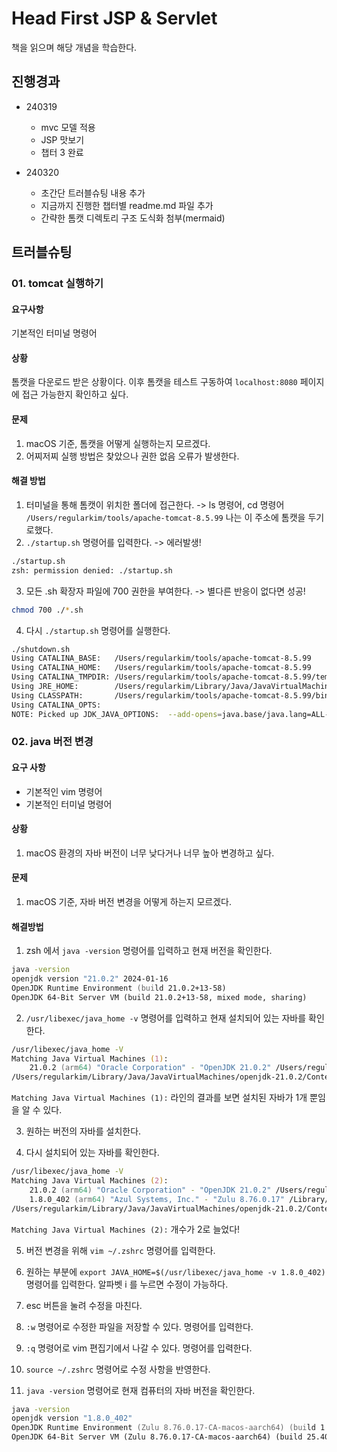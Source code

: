 # Head First JSP & Servlet

책을 읽으며 해당 개념을 학습한다.

## 진행경과
- 240319
  - mvc 모델 적용
  - JSP 맛보기
  - 챕터 3 완료

- 240320
  - 초간단 트러블슈팅 내용 추가 
  - 지금까지 진행한 챕터별 readme.md 파일 추가
  - 간략한 톰캣 디렉토리 구조 도식화 첨부(mermaid)


## 트러블슈팅
### 01. tomcat 실행하기
#### 요구사항
기본적인 터미널 명령어

#### 상황
톰캣을 다운로드 받은 상황이다. 이후 톰캣을 테스트 구동하여 `localhost:8080` 페이지에 접근 가능한지 확인하고 싶다.

#### 문제
1. macOS 기준, 톰캣을 어떻게 실행하는지 모르겠다.
2. 어찌저찌 실행 방법은 찾았으나 권한 없음 오류가 발생한다.

#### 해결 방법
1. 터미널을 통해 톰캣이 위치한 폴더에 접근한다. -> ls 명령어, cd 명령어
   `/Users/regularkim/tools/apache-tomcat-8.5.99` 나는 이 주소에 톰캣을 두기로했다.
2. `./startup.sh` 명령어를 입력한다. -> 에러발생!
```zsh
./startup.sh
zsh: permission denied: ./startup.sh
```
3. 모든 .sh 확장자 파일에 700 권한을 부여한다. -> 별다른 반응이 없다면 성공!
```zsh
chmod 700 ./*.sh
```
4. 다시 `./startup.sh` 명령어를 실행한다.
```zsh
./shutdown.sh
Using CATALINA_BASE:   /Users/regularkim/tools/apache-tomcat-8.5.99
Using CATALINA_HOME:   /Users/regularkim/tools/apache-tomcat-8.5.99
Using CATALINA_TMPDIR: /Users/regularkim/tools/apache-tomcat-8.5.99/temp
Using JRE_HOME:        /Users/regularkim/Library/Java/JavaVirtualMachines/openjdk-21.0.2/Contents/Home
Using CLASSPATH:       /Users/regularkim/tools/apache-tomcat-8.5.99/bin/bootstrap.jar:/Users/regularkim/tools/apache-tomcat-8.5.99/bin/tomcat-juli.jar
Using CATALINA_OPTS:
NOTE: Picked up JDK_JAVA_OPTIONS:  --add-opens=java.base/java.lang=ALL-UNNAMED --add-opens=java.base/java.io=ALL-UNNAMED --add-opens=java.base/java.util=ALL-UNNAMED --add-opens=java.base/java.util.concurrent=ALL-UNNAMED --add-opens=java.rmi/sun.rmi.transport=ALL-UNNAMED
```

### 02. java 버전 변경
#### 요구 사항
- 기본적인 vim 명령어
- 기본적인 터미널 명령어

#### 상황
1. macOS 환경의 자바 버전이 너무 낮다거나 너무 높아 변경하고 싶다.

#### 문제
1. macOS 기준, 자바 버전 변경을 어떻게 하는지 모르겠다.

#### 해결방법
1. zsh 에서 `java -version` 명령어를 입력하고 현재 버전을 확인한다.
```zsh
java -version
openjdk version "21.0.2" 2024-01-16
OpenJDK Runtime Environment (build 21.0.2+13-58)
OpenJDK 64-Bit Server VM (build 21.0.2+13-58, mixed mode, sharing)
```
2. `/usr/libexec/java_home -v` 명령어를 입력하고 현재 설치되어 있는 자바를 확인한다.
```zsh
/usr/libexec/java_home -V
Matching Java Virtual Machines (1):
    21.0.2 (arm64) "Oracle Corporation" - "OpenJDK 21.0.2" /Users/regularkim/Library/Java/JavaVirtualMachines/openjdk-21.0.2/Contents/Home
/Users/regularkim/Library/Java/JavaVirtualMachines/openjdk-21.0.2/Contents/Home
```
`Matching Java Virtual Machines (1):` 라인의 결과를 보면 설치된 자바가 1개 뿐임을 알 수 있다.

3. 원하는 버전의 자바를 설치한다.

1. 다시 설치되어 있는 자바를 확인한다.
```zsh
/usr/libexec/java_home -V
Matching Java Virtual Machines (2):
    21.0.2 (arm64) "Oracle Corporation" - "OpenJDK 21.0.2" /Users/regularkim/Library/Java/JavaVirtualMachines/openjdk-21.0.2/Contents/Home
    1.8.0_402 (arm64) "Azul Systems, Inc." - "Zulu 8.76.0.17" /Library/Java/JavaVirtualMachines/zulu-8.jdk/Contents/Home
/Users/regularkim/Library/Java/JavaVirtualMachines/openjdk-21.0.2/Contents/Home
```
`Matching Java Virtual Machines (2):` 개수가 2로 늘었다!

5. 버전 변경을 위해 `vim ~/.zshrc` 명령어를 입력한다.

6. 원하는 부분에 `export JAVA_HOME=$(/usr/libexec/java_home -v 1.8.0_402)` 명령어를 입력한다.
   알파벳 i 를 누르면 수정이 가능하다.
7. esc 버튼을 눌려 수정을 마친다.
8. `:w` 명령어로 수정한 파일을 저장할 수 있다. 명령어를 입력한다.
9. `:q` 명령어로 vim 편집기에서 나갈 수 있다. 명령어를 입력한다.
10. `source ~/.zshrc` 명령어로 수정 사항을 반영한다.
11. `java -version` 명령어로 현재 컴퓨터의 자바 버전을 확인한다.
```zsh
java -version
openjdk version "1.8.0_402"
OpenJDK Runtime Environment (Zulu 8.76.0.17-CA-macos-aarch64) (build 1.8.0_402-b06)
OpenJDK 64-Bit Server VM (Zulu 8.76.0.17-CA-macos-aarch64) (build 25.402-b06, mixed mode)
```